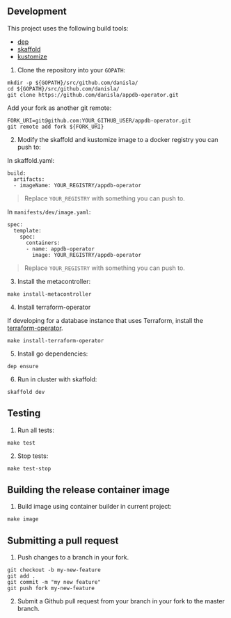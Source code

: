 ## Development

This project uses the following build tools:

- [dep](https://github.com/golang/dep)
- [skaffold](https://github.com/GoogleContainerTools/skaffold)
- [kustomize](https://github.com/kubernetes-sigs/kustomize)

1. Clone the repository into your `GOPATH`:

```
mkdir -p ${GOPATH}/src/github.com/danisla/
cd ${GOPATH}/src/github.com/danisla/
git clone https://github.com/danisla/appdb-operator.git
```

Add your fork as another git remote:

```
FORK_URI=git@github.com:YOUR_GITHUB_USER/appdb-operator.git
git remote add fork ${FORK_URI}
```

2. Modify the skaffold and kustomize image to a docker registry you can push to:

In skaffold.yaml:

```
build:
  artifacts:
  - imageName: YOUR_REGISTRY/appdb-operator
```

> Replace `YOUR_REGISTRY` with something you can push to. 

In `manifests/dev/image.yaml`:

```
spec:
  template:
    spec:
      containers:
      - name: appdb-operator
        image: YOUR_REGISTRY/appdb-operator
```

> Replace `YOUR_REGISTRY` with something you can push to.

3. Install the metacontroller:

```
make install-metacontroller
```

4. Install terraform-operator

If developing for a database instance that uses Terraform, install the [terraform-operator](https://github.com/danisla/terraform-operator).

```
make install-terraform-operator
```

5. Install go dependencies:

```
dep ensure
```

6. Run in cluster with skaffold:

```
skaffold dev
```

## Testing

1. Run all tests:

```
make test
```

2. Stop tests:

```
make test-stop
```

## Building the release container image

1. Build image using container builder in current project:

```
make image
```

## Submitting a pull request

1. Push changes to a branch in your fork.

```
git checkout -b my-new-feature
git add .
git commit -m "my new feature"
git push fork my-new-feature
```

2. Submit a Github pull request from your branch in your fork to the master branch.
